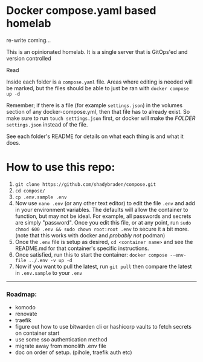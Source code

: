 # Docker compose.yaml based homelab

re-write coming...

This is an opinionated homelab. It is a single server that is GitOps'ed and version controlled

Read

Inside each folder is a `compose.yaml` file. Areas where editing is needed will be marked, but the files should be able to just be ran with `docker compose up -d`

Remember; if there is a file (for example `settings.json`) in the volumes section of any docker-compose.yml, then that file has to already exist.
So make sure to run `touch settings.json` first, or docker will make the *FOLDER* `settings.json` instead of the file.

See each folder's README for details on what each thing is and what it does.

# How to use this repo:

1. `git clone https://github.com/shadybraden/compose.git` 
2. `cd compose/` 
3. `cp .env.sample .env`
4. Now use `nano .env` (or any other text editor) to edit the file `.env` and add in your environment variables. The defaults will allow the container to function, but may not be ideal. For example, all passwords and secrets are simply "password". Once you edit this file, or at any point, run `sudo chmod 600 .env && sudo chown root:root .env` to secure it a bit more. (note that this works with docker and *probably not* podman)
5. Once the `.env` file is setup as desired, `cd <container name>` and see the README.md for that container's specific instructions.
6. Once satisfied, run this to start the container: `docker compose --env-file ../.env -v up -d` 
7. Now if you want to pull the latest, run `git pull` then compare the latest in `.env.sample` to your `.env` 

---

### Roadmap:

- komodo
- renovate
- traefik
- figure out how to use bitwarden cli or hashicorp vaults to fetch secrets on container start
- use some sso authentication method
- migrate away from monolith .env file
- doc on order of setup. (pihole, traefik auth etc)